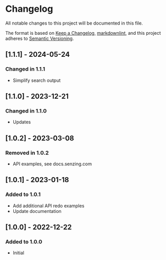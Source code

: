 # Changelog

All notable changes to this project will be documented in this file.

The format is based on [Keep a Changelog], [markdownlint],
and this project adheres to [Semantic Versioning].

## [1.1.1] - 2024-05-24

### Changed in 1.1.1

- Simplify search output

## [1.1.0] - 2023-12-21

### Changed in 1.1.0

- Updates
  
## [1.0.2] - 2023-03-08

### Removed in 1.0.2

- API examples, see docs.senzing.com

## [1.0.1] - 2023-01-18

### Added to 1.0.1

- Add additional API redo examples
- Update documentation

## [1.0.0] - 2022-12-22

### Added to 1.0.0

- Initial

[Keep a Changelog]: https://keepachangelog.com/en/1.0.0/
[markdownlint]: https://dlaa.me/markdownlint/
[Semantic Versioning]: https://semver.org/spec/v2.0.0.html
